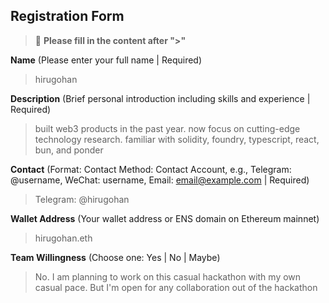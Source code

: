 ## Registration Form

> 📝 **Please fill in the content after ">"**

**Name** (Please enter your full name | Required)
> hirugohan

**Description** (Brief personal introduction including skills and experience | Required)
> built web3 products in the past year. now focus on cutting-edge technology research. familiar with solidity, foundry, typescript, react, bun, and ponder

**Contact** (Format: Contact Method: Contact Account, e.g., Telegram: @username, WeChat: username, Email: email@example.com | Required)
> Telegram: @hirugohan

**Wallet Address** (Your wallet address or ENS domain on Ethereum mainnet)
> hirugohan.eth 

**Team Willingness** (Choose one: Yes | No | Maybe)
> No. I am planning to work on this casual hackathon with my own casual pace. But I'm open for any collaboration out of the hackathon